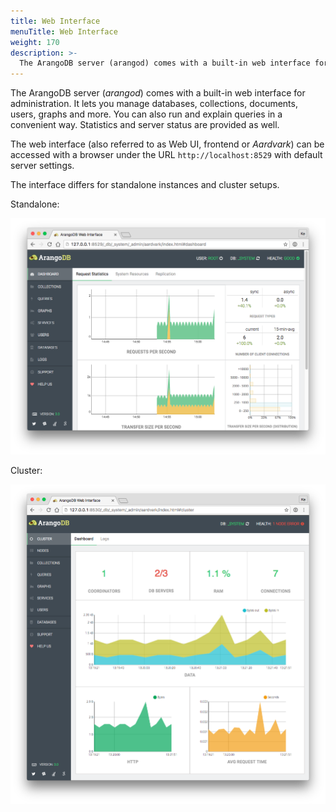 ```yaml
---
title: Web Interface
menuTitle: Web Interface
weight: 170
description: >-
  The ArangoDB server (arangod) comes with a built-in web interface for administration
---
```

The ArangoDB server (*arangod*) comes with a built-in web interface for
administration. It lets you manage databases, collections, documents,
users, graphs and more. You can also run and explain queries in a
convenient way. Statistics and server status are provided as well.

The web interface (also referred to as Web UI, frontend or *Aardvark*) can be accessed with a
browser under the URL `http://localhost:8529` with default server settings.

The interface differs for standalone instances and cluster setups.

Standalone:

![Standalone Web Interface](../../../images/overview.png)

Cluster:

![Cluster Web Interface](../../../images/clusterView.png)
